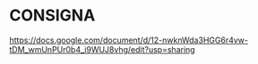 # CONSIGNA 

https://docs.google.com/document/d/12-nwknWda3HGG6r4vw-tDM_wmUnPUr0b4_i9WUJ8vhg/edit?usp=sharing

